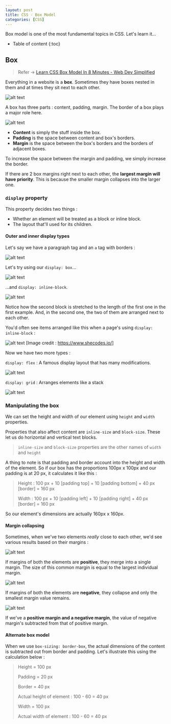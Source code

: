 ```yaml
---
layout: post
title: CSS - Box Model
categories: [CSS]
---
```


Box model is one of the most fundamental topics in CSS. Let's learn it...

* Table of content
{:toc}

## Box

> Refer -> [Learn CSS Box Model In 8 Minutes - Web Dev Simplified](https://youtu.be/rIO5326FgPE?si=7jBRMTdA_08FZGIH)

Everything in a website is a **box**. Sometimes they have boxes nested in them and at times they sit next to each other.

![alt text](../../images/img4.png)

A box has three parts : content, padding, margin. The border of a box plays a major role here.

![alt text](../../images/img5.png)

* **Content** is simply the stuff inside the box.
* **Padding** is the space between content and box's borders.
* **Margin** is the space between the box's borders and the borders of adjacent boxes.

To increase the space between the margin and padding, we simply increase the border.

If there are 2 box margins right next to each other, the **largest margin will have priority**. This is because the smaller margin collapses into the larger one.

### `display` property

This property decides two things :

* Whether an element will be treated as a block or inline block.
* The layout that'll used for its children.

#### Outer and inner display types

Let's say we have a paragraph tag and an `a` tag with borders :

![alt text](../../images/img14.png)

Let's try using our ``display: box``...

![alt text](../../images/img15.png)

...and ``display: inline-block``.

![alt text](../../images/img16.png)

Notice how the second block is stretched to the length of the first one in the first example. And, in the second one, the two of them are arranged next to each other.

You'd often see items arranged like this when a page's using ``display: inline-block`` :

![alt text](../../images/img17.png)
[Image credit : https://www.shecodes.io/]

Now we have two more types :

``display: flex`` : A famous display layout that has many modifications.

![alt text](../../images/img8.png)

``display: grid`` : Arranges elements like a stack

![alt text](../../images/img9.png)

### Manipulating the box

We can set the height and width of our element using ``height`` and ``width`` properties.

Properties that also affect content are ``inline-size`` and ``block-size``. These let us do horizontal and vertical text blocks.

> ``inline-size`` and ``block-size`` properties are the other names of ``width`` and ``height``

A thing to note is that padding and border account into the height and width of the element. So if our box has the proportions 100px x 100px and our padding is at 20 px, it calculates it like this :

> Height : 100 px + 10 [padding top] + 10 [padding bottom] + 40 px [border] = 160 px
> 
> Width : 100 px + 10 [padding left] + 10 [padding right] + 40 px [border] = 160 px

So our element's dimensions are actually 160px x 160px.

#### Margin collapsing

Sometimes, when we've two elements *really* close to each other, we'd see various results based on their margins :

![alt text](../../images/img18.png)

If margins of both the elements are **positive**, they merge into a single margin. The size of this common margin is equal to the largest individual margin.

![alt text](../../images/img19.png)

If margins of both the elements are **negative**, they collapse and only the smallest margin value remains.

![alt text](../../images/img20.png)

If we've a **positive margin and a negative margin**, the value of negative margin's subtracted from that of positive margin.

#### Alternate box model

When we use ``box-sizing: border-box``, the actual dimensions of the content is subtracted out from border and padding. Let's illustrate this using the calculation below :

> Height = 100 px
> 
> Padding = 20 px
> 
> Border = 40 px
> 
>Actual height of element : 100 - 60 = 40 px
>
> Width = 100 px
> 
> Actual width of element : 100 - 60 = 40 px
